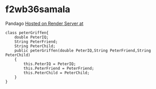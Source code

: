 # f2wb36samala
Pandago
[Hosted on Render Server at](https://f2wb36samala.onrender.com) <br>

```
class peterGriffen{
    double PeterIQ;
    String PeterFriend;
    String PeterChild;
    public peterGriffen(double PeterIQ,String PeterFriend,String PeterChild)
    {
        this.PeterIQ = PeterIQ;
        this.PeterFriend = PeterFriend;
        this.PeterChild = PeterChild;
    }
}
```
